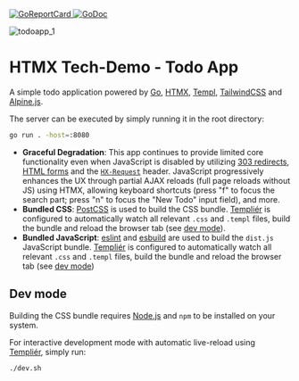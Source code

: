 <a href="https://goreportcard.com/report/github.com/romshark/htmx-demo-todoapp">
    <img src="https://goreportcard.com/badge/github.com/romshark/htmx-demo-todoapp" alt="GoReportCard">
</a>
<a href="https://pkg.go.dev/github.com/romshark/htmx-demo-todoapp">
    <img src="https://godoc.org/github.com/romshark/htmx-demo-todoapp?status.svg" alt="GoDoc">
</a>

![todoapp_1](https://github.com/user-attachments/assets/789059b1-84d9-4694-b87c-5f7a32d63e64)

# HTMX Tech-Demo - Todo App

A simple todo application powered by [Go](https://go.dev/), [HTMX](https://htmx.org),
[Templ](https://templ.guide), [TailwindCSS](https://tailwindcss.com/) and
[Alpine.js](https://alpinejs.dev/).

The server can be executed by simply running it in the root directory:

```sh
go run . -host=:8080
```

- **Graceful Degradation**: This app continues to provide limited core functionality
  even when JavaScript is disabled by utilizing
  [303 redirects](https://developer.mozilla.org/en-US/docs/Web/HTTP/Status/303),
  [HTML forms](https://www.w3schools.com/html/html_forms.asp)
  and the [`HX-Request`](https://htmx.org/reference/#headers) header.
  JavaScript progressively enhances the UX through partial AJAX reloads
  (full page reloads without JS) using HTMX, allowing
  keyboard shortcuts (press "f" to focus the search part; press
  "n" to focus the "New Todo" input field), and more.
- **Bundled CSS**: [PostCSS](https://postcss.org/) is used to build the CSS bundle.
  [Templiér](https://github.com/romshark/templier) is configured to automatically watch
  all relevant `.css` and `.templ` files, build the bundle and reload the browser tab
  (see [dev mode](#dev-mode)).
- **Bundled JavaScript**: [eslint](https://eslint.org/) and
  [esbuild](https://esbuild.github.io/) are used to build the `dist.js` JavaScript bundle.
  [Templiér](https://github.com/romshark/templier) is configured to automatically watch
  all relevant `.css` and `.templ` files, build the bundle and reload the browser tab
  (see [dev mode](#dev-mode))

## Dev mode

Building the CSS bundle requires [Node.js](https://nodejs.org/) and `npm`
to be installed on your system.

For interactive development mode with automatic live-reload using
[Templiér](https://github.com/romshark/templier), simply run:

```sh
./dev.sh
```
